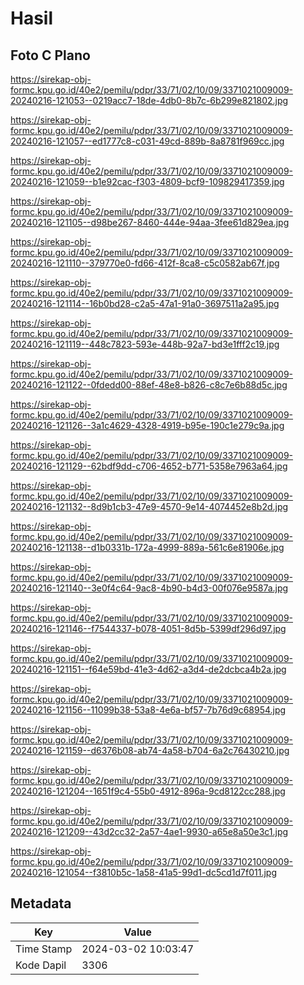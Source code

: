 # Hasil

## Foto C Plano

https://sirekap-obj-formc.kpu.go.id/40e2/pemilu/pdpr/33/71/02/10/09/3371021009009-20240216-121053--0219acc7-18de-4db0-8b7c-6b299e821802.jpg

https://sirekap-obj-formc.kpu.go.id/40e2/pemilu/pdpr/33/71/02/10/09/3371021009009-20240216-121057--ed1777c8-c031-49cd-889b-8a8781f969cc.jpg

https://sirekap-obj-formc.kpu.go.id/40e2/pemilu/pdpr/33/71/02/10/09/3371021009009-20240216-121059--b1e92cac-f303-4809-bcf9-109829417359.jpg

https://sirekap-obj-formc.kpu.go.id/40e2/pemilu/pdpr/33/71/02/10/09/3371021009009-20240216-121105--d98be267-8460-444e-94aa-3fee61d829ea.jpg

https://sirekap-obj-formc.kpu.go.id/40e2/pemilu/pdpr/33/71/02/10/09/3371021009009-20240216-121110--379770e0-fd66-412f-8ca8-c5c0582ab67f.jpg

https://sirekap-obj-formc.kpu.go.id/40e2/pemilu/pdpr/33/71/02/10/09/3371021009009-20240216-121114--16b0bd28-c2a5-47a1-91a0-3697511a2a95.jpg

https://sirekap-obj-formc.kpu.go.id/40e2/pemilu/pdpr/33/71/02/10/09/3371021009009-20240216-121119--448c7823-593e-448b-92a7-bd3e1fff2c19.jpg

https://sirekap-obj-formc.kpu.go.id/40e2/pemilu/pdpr/33/71/02/10/09/3371021009009-20240216-121122--0fdedd00-88ef-48e8-b826-c8c7e6b88d5c.jpg

https://sirekap-obj-formc.kpu.go.id/40e2/pemilu/pdpr/33/71/02/10/09/3371021009009-20240216-121126--3a1c4629-4328-4919-b95e-190c1e279c9a.jpg

https://sirekap-obj-formc.kpu.go.id/40e2/pemilu/pdpr/33/71/02/10/09/3371021009009-20240216-121129--62bdf9dd-c706-4652-b771-5358e7963a64.jpg

https://sirekap-obj-formc.kpu.go.id/40e2/pemilu/pdpr/33/71/02/10/09/3371021009009-20240216-121132--8d9b1cb3-47e9-4570-9e14-4074452e8b2d.jpg

https://sirekap-obj-formc.kpu.go.id/40e2/pemilu/pdpr/33/71/02/10/09/3371021009009-20240216-121138--d1b0331b-172a-4999-889a-561c6e81906e.jpg

https://sirekap-obj-formc.kpu.go.id/40e2/pemilu/pdpr/33/71/02/10/09/3371021009009-20240216-121140--3e0f4c64-9ac8-4b90-b4d3-00f076e9587a.jpg

https://sirekap-obj-formc.kpu.go.id/40e2/pemilu/pdpr/33/71/02/10/09/3371021009009-20240216-121146--f7544337-b078-4051-8d5b-5399df296d97.jpg

https://sirekap-obj-formc.kpu.go.id/40e2/pemilu/pdpr/33/71/02/10/09/3371021009009-20240216-121151--f64e59bd-41e3-4d62-a3d4-de2dcbca4b2a.jpg

https://sirekap-obj-formc.kpu.go.id/40e2/pemilu/pdpr/33/71/02/10/09/3371021009009-20240216-121156--11099b38-53a8-4e6a-bf57-7b76d9c68954.jpg

https://sirekap-obj-formc.kpu.go.id/40e2/pemilu/pdpr/33/71/02/10/09/3371021009009-20240216-121159--d6376b08-ab74-4a58-b704-6a2c76430210.jpg

https://sirekap-obj-formc.kpu.go.id/40e2/pemilu/pdpr/33/71/02/10/09/3371021009009-20240216-121204--1651f9c4-55b0-4912-896a-9cd8122cc288.jpg

https://sirekap-obj-formc.kpu.go.id/40e2/pemilu/pdpr/33/71/02/10/09/3371021009009-20240216-121209--43d2cc32-2a57-4ae1-9930-a65e8a50e3c1.jpg

https://sirekap-obj-formc.kpu.go.id/40e2/pemilu/pdpr/33/71/02/10/09/3371021009009-20240216-121054--f3810b5c-1a58-41a5-99d1-dc5cd1d7f011.jpg


## Metadata

| Key        | Value               |
| ---------- | ------------------- |
| Time Stamp | 2024-03-02 10:03:47 |
| Kode Dapil | 3306                |



